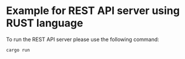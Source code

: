 # Example for REST API server using RUST language

To run the REST API server please use the following command:
```
cargo run
```